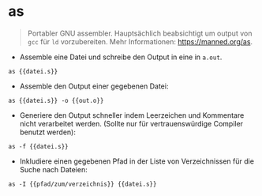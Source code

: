 # as

> Portabler GNU assembler.
> Hauptsächlich beabsichtigt um output von `gcc` für `ld` vorzubereiten.
> Mehr Informationen: <https://manned.org/as>.

- Assemble eine Datei und schreibe den Output in eine in `a.out`.

`as {{datei.s}}`

- Assemble den Output einer gegebenen Datei:

`as {{datei.s}} -o {{out.o}}`

- Generiere den Output schneller indem Leerzeichen und Kommentare nicht verarbeitet werden. (Sollte nur für vertrauenswürdige Compiler benutzt werden):

`as -f {{datei.s}}`

- Inkludiere einen gegebenen Pfad in der Liste von Verzeichnissen für die Suche nach Dateien:

`as -I {{pfad/zum/verzeichnis}} {{datei.s}}`
